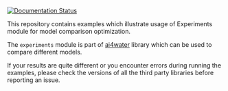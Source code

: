 
[![Documentation Status](https://readthedocs.org/projects/ai4water-experiments/badge/?version=latest)](https://ai4water-experiments.readthedocs.io/en/latest/?badge=latest)


This repository contains examples which illustrate usage of Experiments module for 
model comparison optimization.

The `experiments` module is part of [ai4water](https://ai4water.readthedocs.io) library 
which can be used to compare different models.

If your results are quite different or you encounter errors during running the examples,
please check the versions of all the third party libraries before reporting an issue.